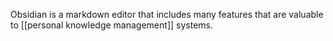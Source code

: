 Obsidian is a markdown editor that includes many features that are valuable to [[personal knowledge management]] systems. 